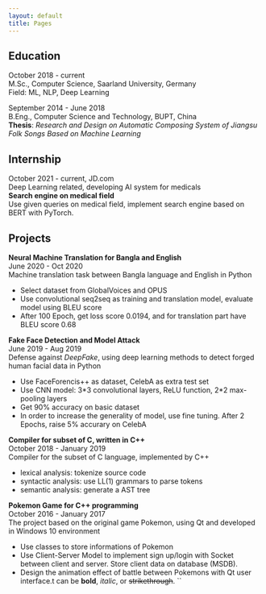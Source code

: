 ```yaml
---
layout: default
title: Pages
---
```

## Education
October 2018 - current    
M.Sc., Computer Science, Saarland University, Germany  
Field: ML, NLP, Deep Learning  


September 2014 - June 2018  
B.Eng., Computer Science and Technology, BUPT, China  
**Thesis**: *Research and Design on Automatic Composing System of Jiangsu Folk Songs Based on Machine Learning*  


## Internship 
October 2021 - current, JD.com  
Deep Learning related, developing AI system for medicals   
**Search engine on medical field**  
Use given queries on medical field, implement search engine based on BERT with PyTorch.  

## Projects
**Neural Machine Translation for Bangla and English**  
June 2020 - Oct 2020  
Machine translation task between Bangla language and English in Python  
- Select dataset from GlobalVoices and OPUS
- Use convolutional seq2seq as training and translation model, evaluate model using BLEU score
- After 100 Epoch, get loss score 0.0194, and for translation part have BLEU score 0.68

**Fake Face Detection and Model Attack**  
June 2019 - Aug 2019  
Defense against *DeepFake*, using deep learning methods to detect forged human facial data in Python  
- Use FaceForencis++ as dataset, CelebA as extra test set
- Use CNN model: 3\*3 convolutional layers, ReLU function, 2\*2 max-pooling layers
- Get 90% accuracy on basic dataset
- In order to increase the generality of model, use fine tuning. After 2 Epochs, raise 5\% accurary on CelebA

**Compiler for subset of C, written in C++**  
October 2018 - January 2019  
Compiler for the subset of C language, implemented by C++  
- lexical analysis: tokenize source code
- syntactic analysis: use LL(1) grammars to parse tokens
- semantic analysis: generate a AST tree

**Pokemon Game for C++ programming**  
October 2016 - January 2017  
The project based on the original game Pokemon, using Qt and developed in Windows 10 environment  
- Use classes to store informations of Pokemon
- Use Client-Server Model to implement sign up/login with Socket between client and server. Store client data on database (MSDB).    
- Design the animation effect of battle between Pokemons with Qt user interface.t can be **bold**, _italic_, or ~~strikethrough~~.
``
